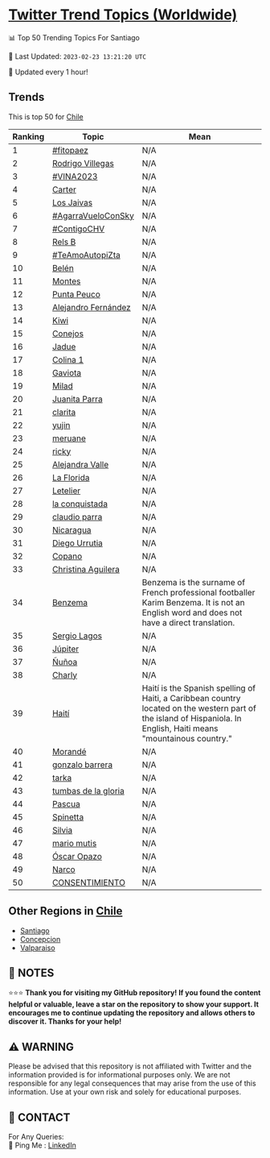 [Twitter Trend Topics (Worldwide)](https://github.com/ErcinDedeoglu/Twitter-Trend-Topics)
==========


📊 Top 50 Trending Topics For Santiago

📆 Last Updated: `2023-02-23 13:21:20 UTC`

🔧 Updated every 1 hour!


## Trends

This is top 50 for [Chile](</Chile>)

| Ranking | Topic | Mean |
| ------- | ------------ | ------------ |
| 1 | [#fitopaez](http://twitter.com/search?q=%23fitopaez) | N/A |
| 2 | [Rodrigo Villegas](http://twitter.com/search?q=Rodrigo+Villegas) | N/A |
| 3 | [#VINA2023](http://twitter.com/search?q=%23VINA2023) | N/A |
| 4 | [Carter](http://twitter.com/search?q=Carter) | N/A |
| 5 | [Los Jaivas](http://twitter.com/search?q=Los+Jaivas) | N/A |
| 6 | [#AgarraVueloConSky](http://twitter.com/search?q=%23AgarraVueloConSky) | N/A |
| 7 | [#ContigoCHV](http://twitter.com/search?q=%23ContigoCHV) | N/A |
| 8 | [Rels B](http://twitter.com/search?q=Rels+B) | N/A |
| 9 | [#TeAmoAutopiZta](http://twitter.com/search?q=%23TeAmoAutopiZta) | N/A |
| 10 | [Belén](http://twitter.com/search?q=Bel%c3%a9n) | N/A |
| 11 | [Montes](http://twitter.com/search?q=Montes) | N/A |
| 12 | [Punta Peuco](http://twitter.com/search?q=Punta+Peuco) | N/A |
| 13 | [Alejandro Fernández](http://twitter.com/search?q=Alejandro+Fern%c3%a1ndez) | N/A |
| 14 | [Kiwi](http://twitter.com/search?q=Kiwi) | N/A |
| 15 | [Conejos](http://twitter.com/search?q=Conejos) | N/A |
| 16 | [Jadue](http://twitter.com/search?q=Jadue) | N/A |
| 17 | [Colina 1](http://twitter.com/search?q=Colina+1) | N/A |
| 18 | [Gaviota](http://twitter.com/search?q=Gaviota) | N/A |
| 19 | [Milad](http://twitter.com/search?q=Milad) | N/A |
| 20 | [Juanita Parra](http://twitter.com/search?q=Juanita+Parra) | N/A |
| 21 | [clarita](http://twitter.com/search?q=clarita) | N/A |
| 22 | [yujin](http://twitter.com/search?q=yujin) | N/A |
| 23 | [meruane](http://twitter.com/search?q=meruane) | N/A |
| 24 | [ricky](http://twitter.com/search?q=ricky) | N/A |
| 25 | [Alejandra Valle](http://twitter.com/search?q=Alejandra+Valle) | N/A |
| 26 | [La Florida](http://twitter.com/search?q=La+Florida) | N/A |
| 27 | [Letelier](http://twitter.com/search?q=Letelier) | N/A |
| 28 | [la conquistada](http://twitter.com/search?q=la+conquistada) | N/A |
| 29 | [claudio parra](http://twitter.com/search?q=claudio+parra) | N/A |
| 30 | [Nicaragua](http://twitter.com/search?q=Nicaragua) | N/A |
| 31 | [Diego Urrutia](http://twitter.com/search?q=Diego+Urrutia) | N/A |
| 32 | [Copano](http://twitter.com/search?q=Copano) | N/A |
| 33 | [Christina Aguilera](http://twitter.com/search?q=Christina+Aguilera) | N/A |
| 34 | [Benzema](http://twitter.com/search?q=Benzema) | Benzema is the surname of French professional footballer Karim Benzema. It is not an English word and does not have a direct translation. |
| 35 | [Sergio Lagos](http://twitter.com/search?q=Sergio+Lagos) | N/A |
| 36 | [Júpiter](http://twitter.com/search?q=J%c3%bapiter) | N/A |
| 37 | [Ñuñoa](http://twitter.com/search?q=%c3%91u%c3%b1oa) | N/A |
| 38 | [Charly](http://twitter.com/search?q=Charly) | N/A |
| 39 | [Haití](http://twitter.com/search?q=Hait%c3%ad) | Haití is the Spanish spelling of Haiti, a Caribbean country located on the western part of the island of Hispaniola. In English, Haiti means "mountainous country." |
| 40 | [Morandé](http://twitter.com/search?q=Morand%c3%a9) | N/A |
| 41 | [gonzalo barrera](http://twitter.com/search?q=gonzalo+barrera) | N/A |
| 42 | [tarka](http://twitter.com/search?q=tarka) | N/A |
| 43 | [tumbas de la gloria](http://twitter.com/search?q=tumbas+de+la+gloria) | N/A |
| 44 | [Pascua](http://twitter.com/search?q=Pascua) | N/A |
| 45 | [Spinetta](http://twitter.com/search?q=Spinetta) | N/A |
| 46 | [Silvia](http://twitter.com/search?q=Silvia) | N/A |
| 47 | [mario mutis](http://twitter.com/search?q=mario+mutis) | N/A |
| 48 | [Óscar Opazo](http://twitter.com/search?q=%c3%93scar+Opazo) | N/A |
| 49 | [Narco](http://twitter.com/search?q=Narco) | N/A |
| 50 | [CONSENTIMIENTO](http://twitter.com/search?q=CONSENTIMIENTO) | N/A |



## Other Regions in [Chile](</Chile>)

* [Santiago](</Chile/Santiago.md>)
* [Concepcion](</Chile/Concepcion.md>)
* [Valparaiso](</Chile/Valparaiso.md>)



## 📝 NOTES

⭐⭐⭐ **Thank you for visiting my GitHub repository! If you found the content helpful or valuable, leave a star on the repository to show your support. It encourages me to continue updating the repository and allows others to discover it. Thanks for your help!**


## ⚠️ WARNING

Please be advised that this repository is not affiliated with Twitter and the information provided is for informational purposes only. We are not responsible for any legal consequences that may arise from the use of this information. Use at your own risk and solely for educational purposes.


## 📨 CONTACT

 For Any Queries:  
            🏓 Ping Me : [LinkedIn](https://www.linkedin.com/in/ercindedeoglu/)
